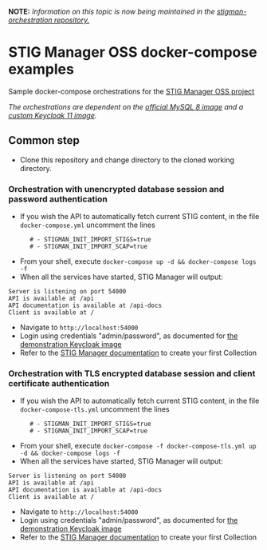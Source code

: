 **NOTE:** *Information on this topic is now being maintained in the [stigman-orchestration repository.](https://github.com/NUWCDIVNPT/stigman-orchestration)*

# STIG Manager OSS docker-compose examples

Sample docker-compose orchestrations for the [STIG Manager OSS project](https://github.com/NUWCDIVNPT/stig-manager)

*The orchestrations are dependent on the [official MySQL 8 image](https://hub.docker.com/_/mysql) and a [custom Keycloak 11 image](https://hub.docker.com/r/nuwcdivnpt/stig-manager-auth).*

## Common step
- Clone this repository and change directory to the cloned working directory.

### Orchestration with unencrypted database session and password authentication
- If you wish the API to automatically fetch current STIG content, in the file `docker-compose.yml` uncomment the lines
```
      # - STIGMAN_INIT_IMPORT_STIGS=true
      # - STIGMAN_INIT_IMPORT_SCAP=true
```

- From your shell, execute `docker-compose up -d && docker-compose logs -f`
- When all the services have started, STIG Manager will output:
```
Server is listening on port 54000
API is available at /api
API documentation is available at /api-docs
Client is available at /
```
- Navigate to ```http://localhost:54000```
- Login using credentials "admin/password", as documented for [the demonstration Keycloak image](https://hub.docker.com/r/nuwcdivnpt/stig-manager-auth)
- Refer to the [STIG Manager documentation](https://nuwcdivnpt.github.io/stig-manager) to create your first Collection

### Orchestration with TLS encrypted database session and client certificate authentication

- If you wish the API to automatically fetch current STIG content, in the file `docker-compose-tls.yml` uncomment the lines
```
      # - STIGMAN_INIT_IMPORT_STIGS=true
      # - STIGMAN_INIT_IMPORT_SCAP=true
```

- From your shell, execute `docker-compose -f docker-compose-tls.yml up -d && docker-compose logs -f`
- When all the services have started, STIG Manager will output:
```
Server is listening on port 54000
API is available at /api
API documentation is available at /api-docs
Client is available at /
```
- Navigate to ```http://localhost:54000```
- Login using credentials "admin/password", as documented for [the demonstration Keycloak image](https://hub.docker.com/r/nuwcdivnpt/stig-manager-auth)
- Refer to the [STIG Manager documentation](https://nuwcdivnpt.github.io/stig-manager) to create your first Collection
